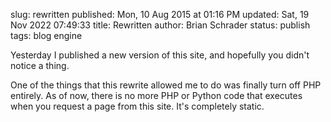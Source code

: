 slug: rewritten
published: Mon, 10 Aug 2015 at 01:16 PM
updated: Sat, 19 Nov 2022 07:49:33 
title: Rewritten
author: Brian Schrader
status: publish
tags: blog engine

Yesterday I published a new version of this site, and hopefully you didn't notice a thing.

One of the things that this rewrite allowed me to do was finally turn off PHP entirely. As of now, there is no more PHP or Python code that executes when you request a page from this site. It's completely static.

